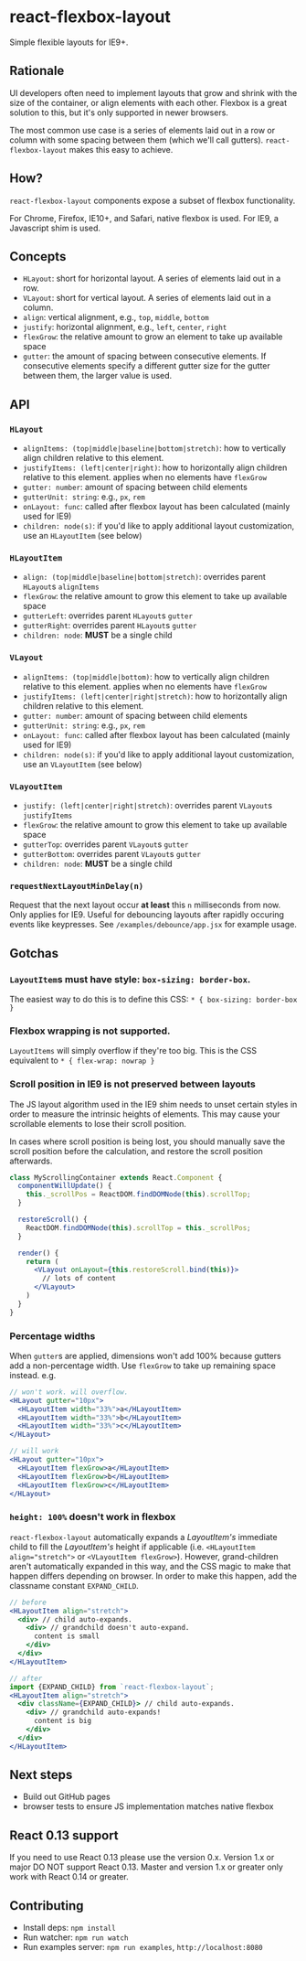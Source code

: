 
# react-flexbox-layout

Simple flexible layouts for IE9+.

## Rationale

UI developers often need to implement layouts that grow and shrink with the size of the container, or align elements with each other. Flexbox is a great solution to this, but it's only supported in newer browsers.

The most common use case is a series of elements laid out in a row or column with some spacing between them (which we'll call gutters). `react-flexbox-layout` makes this easy to achieve.

## How?

`react-flexbox-layout` components expose a subset of flexbox functionality.

For Chrome, Firefox, IE10+, and Safari, native flexbox is used. For IE9, a Javascript shim is used.

## Concepts

* `HLayout`: short for horizontal layout. A series of elements laid out in a row.
* `VLayout`: short for vertical layout. A series of elements laid out in a column.
* `align`: vertical alignment, e.g., `top`, `middle`, `bottom`
* `justify`: horizontal alignment, e.g., `left`, `center`, `right`
* `flexGrow`: the relative amount to grow an element to take up available space
* `gutter`: the amount of spacing between consecutive elements. If consecutive elements specify a different gutter size for the gutter between them, the larger value is used.

## API

### `HLayout`
* `alignItems: (top|middle|baseline|bottom|stretch)`: how to vertically align children relative to this element.
* `justifyItems: (left|center|right)`: how to horizontally align children relative to this element. applies when no elements have `flexGrow`
* `gutter: number`: amount of spacing between child elements
* `gutterUnit: string`: e.g., `px`, `rem`
* `onLayout: func`: called after flexbox layout has been calculated (mainly used for IE9)
* `children: node(s)`: if you'd like to apply additional layout customization, use an `HLayoutItem` (see below)

### `HLayoutItem`
* `align: (top|middle|baseline|bottom|stretch)`: overrides parent `HLayout`s `alignItems`
* `flexGrow`: the relative amount to grow this element to take up available space
* `gutterLeft`: overrides parent `HLayout`s `gutter`
* `gutterRight`: overrides parent `HLayout`s `gutter`
* `children: node`: **MUST** be a single child

### `VLayout`
* `alignItems: (top|middle|bottom)`: how to vertically align children relative to this element. applies when no elements have `flexGrow`
* `justifyItems: (left|center|right|stretch)`: how to horizontally align children relative to this element.
* `gutter: number`: amount of spacing between child elements
* `gutterUnit: string`: e.g., `px`, `rem`
* `onLayout: func`: called after flexbox layout has been calculated (mainly used for IE9)
* `children: node(s)`: if you'd like to apply additional layout customization, use an `VLayoutItem` (see below)

### `VLayoutItem`
* `justify: (left|center|right|stretch)`: overrides parent `VLayout`s `justifyItems`
* `flexGrow`: the relative amount to grow this element to take up available space
* `gutterTop`: overrides parent `VLayout`s `gutter`
* `gutterBottom`: overrides parent `VLayout`s `gutter`
* `children: node`: **MUST** be a single child

### `requestNextLayoutMinDelay(n)`
Request that the next layout occur **at least** this `n` milliseconds from now. Only applies for IE9. Useful for debouncing layouts after rapidly occuring events like keypresses. See `/examples/debounce/app.jsx` for example usage.

## Gotchas

### `LayoutItem`s must have style: `box-sizing: border-box`.
The easiest way to do this is to define this CSS: `* { box-sizing: border-box }`
### Flexbox wrapping is not supported.
`LayoutItems` will simply overflow if they're too big. This is the CSS equivalent to `* { flex-wrap: nowrap }`
### Scroll position in IE9 is not preserved between layouts
The JS layout algorithm used in the IE9 shim needs to unset certain styles in order to measure the intrinsic heights of elements. This may cause your scrollable elements to lose their scroll position.

In cases where scroll position is being lost, you should manually save the scroll position before the calculation, and restore the scroll position afterwards.

```jsx
class MyScrollingContainer extends React.Component {
  componentWillUpdate() {
    this._scrollPos = ReactDOM.findDOMNode(this).scrollTop;
  }

  restoreScroll() {
    ReactDOM.findDOMNode(this).scrollTop = this._scrollPos;
  }

  render() {
    return (
      <VLayout onLayout={this.restoreScroll.bind(this)}>
        // lots of content
      </VLayout>
    )
  }
}
```
### Percentage widths
When `gutter`s are applied, dimensions won't add 100% because gutters add a non-percentage width. Use `flexGrow` to take up remaining space instead. e.g.
```jsx
// won't work. will overflow.
<HLayout gutter="10px">
  <HLayoutItem width="33%">a</HLayoutItem>
  <HLayoutItem width="33%">b</HLayoutItem>
  <HLayoutItem width="33%">c</HLayoutItem>
</HLayout>

// will work
<HLayout gutter="10px">
  <HLayoutItem flexGrow>a</HLayoutItem>
  <HLayoutItem flexGrow>b</HLayoutItem>
  <HLayoutItem flexGrow>c</HLayoutItem>
</HLayout>
```
### `height: 100%` doesn't work in flexbox
`react-flexbox-layout` automatically expands a *LayoutItem's* immediate child to fill the *LayoutItem's* height if applicable (i.e. `<HLayoutItem align="stretch">` or `<VLayoutItem flexGrow>`). However, grand-children aren't automatically expanded in this way, and the CSS magic to make that happen differs depending on browser. In order to make this happen, add the classname constant `EXPAND_CHILD`.

```jsx
// before
<HLayoutItem align="stretch">
  <div> // child auto-expands.
    <div> // grandchild doesn't auto-expand.
      content is small
    </div>
  </div>
</HLayoutItem>

// after
import {EXPAND_CHILD} from `react-flexbox-layout`;
<HLayoutItem align="stretch">
  <div className={EXPAND_CHILD}> // child auto-expands.
    <div> // grandchild auto-expands!
      content is big
    </div>
  </div>
</HLayoutItem>
```

## Next steps

* Build out GitHub pages
* browser tests to ensure JS implementation matches native flexbox

## React 0.13 support

If you need to use React 0.13 please use the version 0.x.
Version 1.x or major DO NOT support React 0.13.
Master and version 1.x or greater only work with React 0.14 or greater.

## Contributing

* Install deps: `npm install`
* Run watcher: `npm run watch`
* Run examples server: `npm run examples`, `http://localhost:8080`
